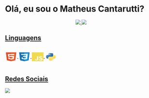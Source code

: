 # Olá, eu sou o Matheus Cantarutti?

<div align="center">
  <a href="https://github.com/cantaruttim">
  <img height="150em" src="https://github-readme-stats.vercel.app/api?username=cantaruttim&show_icons=true&theme=dark&include_all_commits=true&count_private=true"/>
  <img height="150em" src="https://github-readme-stats.vercel.app/api/top-langs/?username=cantaruttim&layout=compact&langs_count=7&theme=dark"/>
</div>
  
  
## Linguagens 

  <div style="display: inline_block"><br>
  <img align="center" alt="Canta-HTML" height="30" width="40" src="https://raw.githubusercontent.com/devicons/devicon/master/icons/html5/html5-original.svg">
  <img align="center" alt="Canta-CSS" height="30" width="40" src="https://raw.githubusercontent.com/devicons/devicon/master/icons/css3/css3-original.svg">
  <img align="center" alt="Canta-Js" height="30" width="40" src="https://raw.githubusercontent.com/devicons/devicon/master/icons/javascript/javascript-plain.svg">
  <img align="center" alt="Canta-Python" height="30" width="40" src="https://raw.githubusercontent.com/devicons/devicon/master/icons/python/python-original.svg">
</div>
  
  <br>
  
## Redes Sociais
  
<div> 
  
  <a href="https://www.linkedin.com/in/matheusalmeidacantarutti/" target="_blank"><img src="https://img.shields.io/badge/-LinkedIn-%230077B5?style=for-the-badge&logo=linkedin&logoColor=white" target="_blank"></a>
  
  </div>
